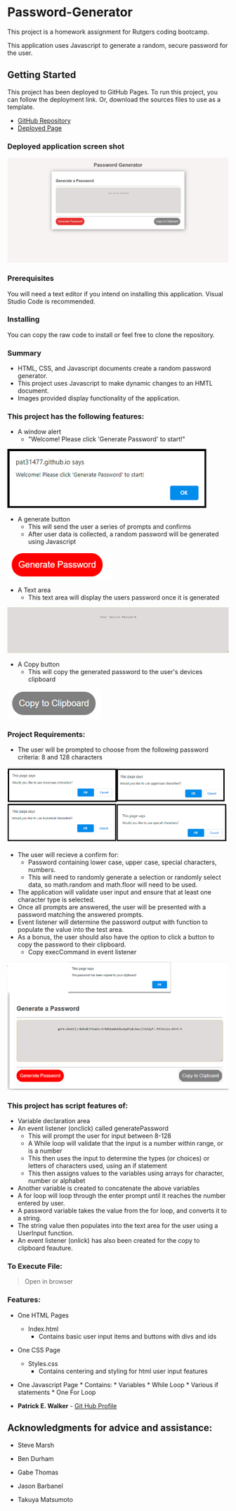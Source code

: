 # Password-Generator

This project is a homework assignment for Rutgers coding bootcamp. 

This application uses Javascript to generate a random, secure password for the user. 



## Getting Started

This project has been deployed to GitHub Pages. To run this project, you can follow the deployment link. Or, download the sources files to use as a template.

* [GitHub Repository](https://github.com/pat31477/Password-Generator)
* [Deployed Page](https://pat31477.github.io/Password-Generator/.)

### Deployed application screen shot


![ScreenShot](Assets/Images/FullScreen.png?raw=true "ScreenShot")


### Prerequisites
You will need a text editor if you intend on installing this application. Visual Studio Code is recommended.

### Installing

You can copy the raw code to install or feel free to clone the repository. 

### Summary
* HTML, CSS, and Javascript documents create a random password generator.
* This project uses Javascript to make dynamic changes to an HMTL document.
* Images provided display functionality of the application.

### This project has the following features:
* A window alert
    * "Welcome! Please click 'Generate Password' to start!"

![](Assets/Images/Alert.png)

* A generate button
    * This will send the user a series of prompts and confirms
    * After user data is collected, a random password will be generated using Javascript

![](Assets/Images/GenerateButton.png)

* A Text area
    * This text area will display the users password once it is generated

![](Assets/Images/TextArea.png)

* A Copy button 
    * This will copy the generated password to the user's devices clipboard

![](Assets/Images/CopyToClip.png)

### Project Requirements: 
* The user will be prompted to choose from the following password criteria: 8 and 128 characters

![](Assets/Images/UserSelections.png)

* The user will recieve a confirm for: 
    * Password containing lower case, upper case, special characters, numbers.
    * This will need to randomly generate a selection or randomly select data, so math.random and math.floor will need to be used.     
* The application will validate user input and ensure that at least one character type is selected.
* Once all prompts are answered, the user will be presented with a password matching the answered prompts.
* Event listener will determine the password output with function to populate the value into the test area.
* As a bonus, the user should also have the option to click a button to copy the password to their clipboard.
    * Copy execCommand in event listener

![](Assets/Images/CopiedToClip.png)


### This project has script features of:
* Variable declaration area 
* An event listener (onclick) called generatePassword
    * This will prompt the user for input between 8-128
    * A While loop will validate that the input is a number within range, or is a number
    * This then uses the input to determine the types (or choices) or letters of characters used, using an if statement
    * This then assigns values to the variables using arrays for character, number or alphabet
* Another variable is created to concatenate the above variables
* A for loop will loop through the enter prompt until it reaches the number entered by user. 
* A password variable takes the value from the for loop, and converts it to a string. 
* The string value then populates into the text area for the user using a UserInput function.
* An event listener (onlick) has also been created for the copy to clipboard feauture. 


### To Execute File:
> Open in browser

### Features: 
* One HTML Pages
    * Index.html 
        * Contains basic user input items and buttons with divs and ids
* One CSS Page
    * Styles.css
        * Contains centering and styling for html user input features
* One Javascript Page
        * Contains: 
        * Variables
        * While Loop
        * Various if statements
        * One For Loop



* **Patrick E. Walker** - [Git Hub Profile](https://github.com/pat31477)

## Acknowledgments for advice and assistance:

* Steve Marsh

* Ben Durham

* Gabe Thomas

* Jason Barbanel

* Takuya Matsumoto



